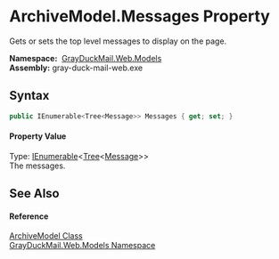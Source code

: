 ArchiveModel.Messages Property
==============================
Gets or sets the top level messages to display on the page.

  **Namespace:**  [GrayDuckMail.Web.Models][1]  
  **Assembly:** gray-duck-mail-web.exe

Syntax
------

```csharp
public IEnumerable<Tree<Message>> Messages { get; set; }
```

#### Property Value
Type: [IEnumerable][2]&lt;[Tree][3]&lt;[Message][4]>>  
 The messages. 

See Also
--------

#### Reference
[ArchiveModel Class][5]  
[GrayDuckMail.Web.Models Namespace][1]  

[1]: ../README.md
[2]: https://docs.microsoft.com/dotnet/api/system.collections.generic.ienumerable-1
[3]: ../../GrayDuckMail.Common/Tree_1/README.md
[4]: ../../GrayDuckMail.Common.Database/Message/README.md
[5]: README.md